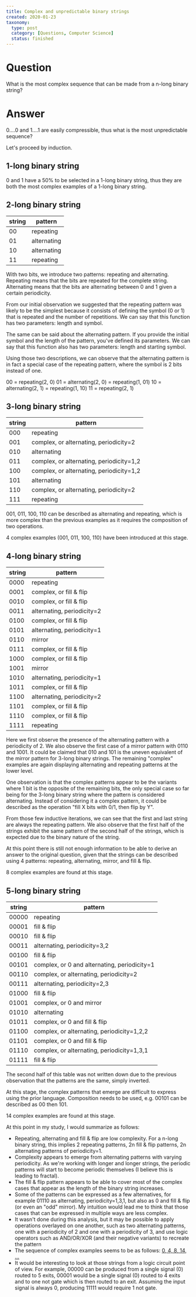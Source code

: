 ```yaml
---
title: Complex and unpredictable binary strings
created: 2020-01-23
taxonomy:
  type: post
  category: [Questions, Computer Science]
  status: finished
---
```


# Question
What is the most complex sequence that can be made from a n-long binary string?

# Answer
0....0 and 1....1 are easily compressible, thus what is the most unpredictable sequence?

Let's proceed by induction.

## 1-long binary string
0 and 1 have a 50% to be selected in a 1-long binary string, thus they are both the most complex examples of a 1-long binary string.

## 2-long binary string

| string | pattern |
|--------|---------|
| 00 | repeating |
| 01 | alternating |
| 10 | alternating |
| 11 | repeating |

With two bits, we introduce two patterns: repeating and alternating. Repeating means that the bits are repeated for the complete string. Alternating means that the bits are alternating between 0 and 1 given a certain periodicity.

From our initial observation we suggested that the repeating pattern was likely to be the simplest because it consists of defining the symbol (0 or 1) that is repeated and the number of repetitions. We can say that this function has two parameters: length and symbol.

The same can be said about the alternating pattern. If you provide the initial symbol and the length of the pattern, you've defined its parameters. We can say that this function also has two parameters: length and starting symbol.

Using those two descriptions, we can observe that the alternating pattern is in fact a special case of the repeating pattern, where the symbol is 2 bits instead of one.

00 = repeating(2, 0)
01 = alternating(2, 0) = repeating(1, 01)
10 = alternating(2, 1) = repeating(1, 10)
11 = repeating(2, 1)

## 3-long binary string

| string | pattern |
|--------|---------|
| 000 | repeating |
| 001 | complex, or alternating, periodicity=2 |
| 010 | alternating |
| 011 | complex, or alternating, periodicity=1,2 |
| 100 | complex, or alternating, periodicity=1,2 |
| 101 | alternating |
| 110 | complex, or alternating, periodicity=2 |
| 111 | repeating |

001, 011, 100, 110 can be described as alternating and repeating, which is more complex than the previous examples as it requires the composition of two operations.

4 complex examples (001, 011, 100, 110) have been introduced at this stage.

## 4-long binary string

| string | pattern |
|--------|---------|
| 0000 | repeating |
| 0001 | complex, or fill & flip |
| 0010 | complex, or fill & flip |
| 0011 | alternating, periodicity=2 |
| 0100 | complex, or fill & flip |
| 0101 | alternating, periodicity=1 |
| 0110 | mirror |
| 0111 | complex, or fill & flip |
| 1000 | complex, or fill & flip |
| 1001 | mirror |
| 1010 | alternating, periodicity=1 |
| 1011 | complex, or fill & flip |
| 1100 | alternating, periodicity=2 |
| 1101 | complex, or fill & flip |
| 1110 | complex, or fill & flip |
| 1111 | repeating |

Here we first observe the presence of the alternating pattern with a periodicity of 2. We also observe the first case of a mirror pattern with 0110 and 1001. It could be claimed that 010 and 101 is the uneven equivalent of the mirror pattern for 3-long binary strings. The remaining "complex" examples are again displaying alternating and repeating patterns at the lower level.

One observation is that the complex patterns appear to be the variants where 1 bit is the opposite of the remaining bits, the only special case so far being for the 3-long binary string where the pattern is considered alternating. Instead of considering it a complex pattern, it could be described as the operation "fill X bits with 0/1, then flip by Y".

From those few inductive iterations, we can see that the first and last string are always the repeating pattern. We also observe that the first half of the strings exhibit the same pattern of the second half of the strings, which is expected due to the binary nature of the string.

At this point there is still not enough information to be able to derive an answer to the original question, given that the strings can be described using 4 patterns: repeating, alternating, mirror, and fill & flip.

8 complex examples are found at this stage.

## 5-long binary string

| string | pattern |
|--------|---------|
| 00000 | repeating |
| 00001 | fill & flip |
| 00010 | fill & flip |
| 00011 | alternating, periodicity=3,2 |
| 00100 | fill & flip |
| 00101 | complex, or 0 and alternating, periodicity=1 |
| 00110 | complex, or alternating, periodicity=2 |
| 00111 | alternating, periodicity=2,3 |
| 01000 | fill & flip |
| 01001 | complex, or 0 and mirror |
| 01010 | alternating |
| 01011 | complex, or 0 and fill & flip |
| 01100 | complex, or alternating, periodicity=1,2,2 |
| 01101 | complex, or 0 and fill & flip |
| 01110 | complex, or alternating, periodicity=1,3,1 |
| 01111 | fill & flip |

The second half of this table was not written down due to the previous observation that the patterns are the same, simply inverted.

At this stage, the complex patterns that emerge are difficult to express using the prior language. Composition needs to be used, e.g. 00101 can be described as 00 then 101.

14 complex examples are found at this stage.

At this point in my study, I would summarize as follows:
* Repeating, alternating and fill & flip are low complexity. For a n-long binary string, this implies 2 repeating patterns, 2n fill & flip patterns, 2n alternating patterns of periodicity=1.
* Complexity appears to emerge from alternating patterns with varying periodicity. As we're working with longer and longer strings, the periodic patterns will start to become periodic themselves (I believe this is leading to fractal).
* The fill & flip pattern appears to be able to cover most of the complex cases that appear as the length of the binary string increases.
* Some of the patterns can be expressed as a few alternatives, for example 01110 as alternating, periodicity=1,3,1, but also as 0 and fill & flip (or even an "odd" mirror). My intuition would lead me to think that those cases that can be expressed in multiple ways are less complex.
* It wasn't done during this analysis, but it may be possible to apply operations overlayed on one another, such as two alternating patterns, one with a periodicity of 2 and one with a periodicity of 3, and use logic operators such as AND/OR/XOR (and their negative variants) to recreate the pattern
* The sequence of complex examples seems to be as follows: [0, 4, 8, 14, ...](https://oeis.org/search?q=0%2C4%2C8%2C14&sort=&language=&go=Search)
* It would be interesting to look at those strings from a logic circuit point of view. For example, 00000 can be produced from a single signal (0) routed to 5 exits, 00001 would be a single signal (0) routed to 4 exits and to one not gate which is then routed to an exit. Assuming the input signal is always 0, producing 11111 would require 1 not gate.
